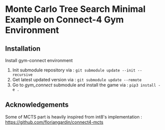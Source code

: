 # Monte Carlo Tree Search Minimal Example on Connect-4 Gym Environment

## Installation
Install gym-connect environment
1. Init submodule repository via : ```git submodule update --init --recursive```
2. Get latest updated version via : ``` git submodule update --remote  ```
3. Go to *gym_connect* submodule and install the game via : ```pip3 install -e . ```

## Acknowledgements
Some of MCTS part is heavily inspired from int8's implementation : https://github.com/floriangardin/connect4-mcts